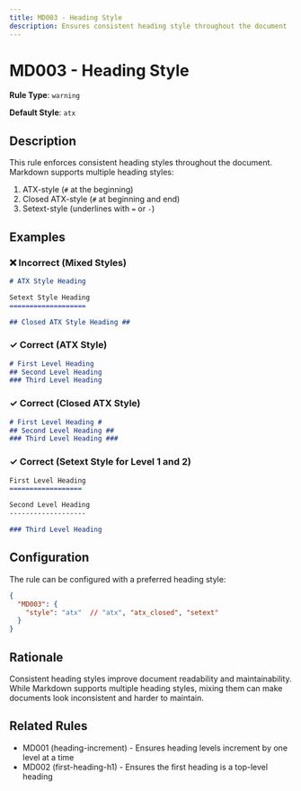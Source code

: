```yaml
---
title: MD003 - Heading Style
description: Ensures consistent heading style throughout the document
---
```


# MD003 - Heading Style

**Rule Type**: `warning`

**Default Style**: `atx`

## Description

This rule enforces consistent heading styles throughout the document. Markdown supports multiple heading styles:

1. ATX-style (`#` at the beginning)
2. Closed ATX-style (`#` at beginning and end)
3. Setext-style (underlines with `=` or `-`)

## Examples

### ❌ Incorrect (Mixed Styles)

```markdown
# ATX Style Heading

Setext Style Heading
===================

## Closed ATX Style Heading ##
```

### ✓ Correct (ATX Style)

```markdown
# First Level Heading
## Second Level Heading
### Third Level Heading
```

### ✓ Correct (Closed ATX Style)

```markdown
# First Level Heading #
## Second Level Heading ##
### Third Level Heading ###
```

### ✓ Correct (Setext Style for Level 1 and 2)

```markdown
First Level Heading
==================

Second Level Heading
-------------------

### Third Level Heading
```

## Configuration

The rule can be configured with a preferred heading style:

```json
{
  "MD003": {
    "style": "atx"  // "atx", "atx_closed", "setext"
  }
}
```

## Rationale

Consistent heading styles improve document readability and maintainability. While Markdown supports multiple heading styles, mixing them can make documents look inconsistent and harder to maintain.

## Related Rules

- MD001 (heading-increment) - Ensures heading levels increment by one level at a time
- MD002 (first-heading-h1) - Ensures the first heading is a top-level heading 